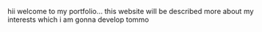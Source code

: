 hii welcome to my portfolio... this website will be described more about my interests which i am gonna develop tommo